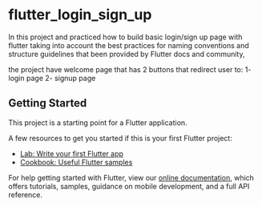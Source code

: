 # flutter_login_sign_up

In this project and practiced how to build basic login/sign up page with flutter
taking into account the best practices for naming conventions and structure guidelines
that been provided by Flutter docs and community,

the project have welcome page that has 2 buttons that redirect user to:
1- login page
2- signup page

## Getting Started

This project is a starting point for a Flutter application.

A few resources to get you started if this is your first Flutter project:

- [Lab: Write your first Flutter app](https://flutter.dev/docs/get-started/codelab)
- [Cookbook: Useful Flutter samples](https://flutter.dev/docs/cookbook)

For help getting started with Flutter, view our
[online documentation](https://flutter.dev/docs), which offers tutorials,
samples, guidance on mobile development, and a full API reference.
